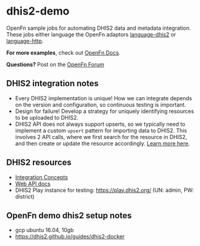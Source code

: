 # dhis2-demo
OpenFn sample jobs for automating DHIS2 data and metadata integration. These jobs either language the OpenFn adaptors [language-dhis2](https://github.com/OpenFn/language-dhis2) or [language-http](https://github.com/OpenFn/language-http). 

**For more examples**, check out [OpenFn Docs](https://docs.openfn.org/).

**Questions?** Post on the [OpenFn Forum](https://groups.google.com/forum/#!forum/openfn)

## DHIS2 integration notes
- Every DHIS2 implementation is unique! How we can integrate depends on the version and configuration, so continuous testing is important. 
- Design for failure! Develop a strategy for uniquely identifying resources to be uploaded to DHIS2. 
- DHIS2 API does not always support upserts, so we typically need to implement a custom `upsert` pattern for importing data to DHIS2. This involves 2 API calls, where we first search for the resource in DHIS2, and then create or update the resource accordingly. [Learn more here](https://docs.google.com/presentation/d/1nC8B_S1YkTeDopGQXOqqZQ3syOtQy9bRasuQsMU-REw/edit#slide=id.p). 

## DHIS2 resources
- [Integration Concepts](https://docs.dhis2.org/master/en/implementer/html/integration.html)
- [Web API docs](https://docs.dhis2.org/2.34/en/dhis2_developer_manual/web-api.html)
- DHIS2 Play instance for testing: https://play.dhis2.org/ (UN: admin, PW: district)

## OpenFn demo dhis2 setup notes
- gcp ubuntu 16.04, 10gb
- https://dhis2.github.io/guides/dhis2-docker
